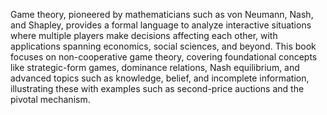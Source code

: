Game theory, pioneered by mathematicians such as von Neumann, Nash, and Shapley, provides a formal language to analyze interactive situations where multiple players make decisions affecting each other, with applications spanning economics, social sciences, and beyond. This book focuses on non-cooperative game theory, covering foundational concepts like strategic-form games, dominance relations, Nash equilibrium, and advanced topics such as knowledge, belief, and incomplete information, illustrating these with examples such as second-price auctions and the pivotal mechanism.
